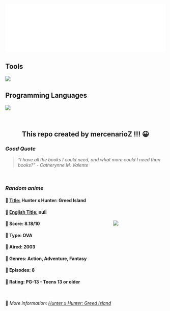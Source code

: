 
<img src="svg/nai.svg" />

<p>
  <h2>Tools</h2>
  <a href="https://skillicons.dev">
    <img src="https://skillicons.dev/icons?i=git,bash,vim,ubuntu,tensorflow,pytorch,docker,raspberrypi" />
  </a>

  <br />

  <h2>Programming Languages</h2>

  <a href="https://skillicons.dev">
    <img src="https://skillicons.dev/icons?i=python,c,cpp" />
  </a>
</p>

<br />

<h2 align="center">This repo created by mercenarioZ !!! 😀</h2>
<h3><i>Good Quote</i></h3>

<blockquote>
<i>
“I have all the books I could need, and what more could I need than books?” - Catherynne M. Valente
</i>
</blockquote>

<br />

<h3><i>Random anime</i></h3>

<h4>
  <strong>🥭 <u>Title:</u></strong> Hunter x Hunter: Greed Island
</h4>

<h4>🌿 <u>English Title:</u> null</h4>

<img align="right" width="165" src=https://cdn.myanimelist.net/images/anime/1902/122320.jpg />

<h4>🌱 Score: 8.18/10</h4>

<h4>🌲 Type: OVA</h4>

<h4>🌴 Aired: 2003</h4>

<h4>🌵 Genres: Action, Adventure, Fantasy</h4>

<h4>🥑 Episodes: 8</h4>

<h4>🍏 Rating: PG-13 - Teens 13 or older</h4>

<br />

🍂 *More information: [Hunter x Hunter: Greed Island](https://myanimelist.net/anime/138/Hunter_x_Hunter__Greed_Island)*
    
